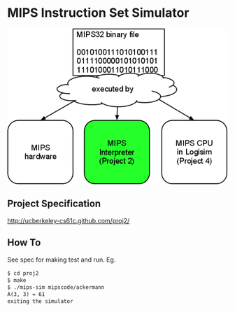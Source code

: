 MIPS Instruction Set Simulator
==============================

![execution](https://github.com/knd/BerkeleyEducation/raw/master/CS61C/proj2/execution.png)

Project Specification
---

http://ucberkeley-cs61c.github.com/proj2/

How To
---

See spec for making test and run.
Eg.

    $ cd proj2
    $ make
    $ ./mips-sim mipscode/ackermann
    A(3, 3) = 61
    exiting the simulator
